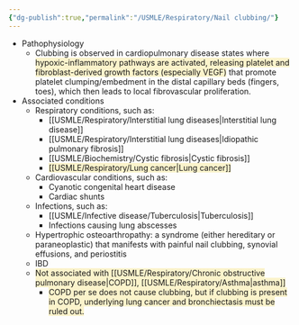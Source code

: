```yaml
---
{"dg-publish":true,"permalink":"/USMLE/Respiratory/Nail clubbing/"}
---
```


- Pathophysiology
	- Clubbing is observed in cardiopulmonary disease states where <span style="background:rgba(240, 200, 0, 0.2)">hypoxic-inflammatory pathways are activated, releasing platelet and fibroblast-derived growth factors (especially VEGF)</span> that promote platelet clumping/embedment in the distal capillary beds (fingers, toes), which then leads to local fibrovascular proliferation.
- Associated conditions
	- Respiratory conditions, such as:
		- [[USMLE/Respiratory/Interstitial lung diseases\|Interstitial lung disease]]
		- [[USMLE/Respiratory/Interstitial lung diseases\|Idiopathic pulmonary fibrosis]]
		- [[USMLE/Biochemistry/Cystic fibrosis\|Cystic fibrosis]] 
		- <span style="background:rgba(240, 200, 0, 0.2)">[[USMLE/Respiratory/Lung cancer\|Lung cancer]]</span>
	- Cardiovascular conditions, such as:
		- Cyanotic congenital heart disease
		- Cardiac shunts
	- Infections, such as:
		- [[USMLE/Infective disease/Tuberculosis\|Tuberculosis]]
		- Infections causing lung abscesses
	- Hypertrophic osteoarthropathy: a syndrome (either hereditary or paraneoplastic) that manifests with painful nail clubbing, synovial effusions, and periostitis 
	- IBD
	- <span style="background:rgba(240, 200, 0, 0.2)">Not associated with [[USMLE/Respiratory/Chronic obstructive pulmonary disease\|COPD]], [[USMLE/Respiratory/Asthma\|asthma]]</span>
		- <span style="background:rgba(240, 200, 0, 0.2)">COPD per se does not cause clubbing, but if clubbing is present in COPD, underlying lung cancer and bronchiectasis must be ruled out.</span>

